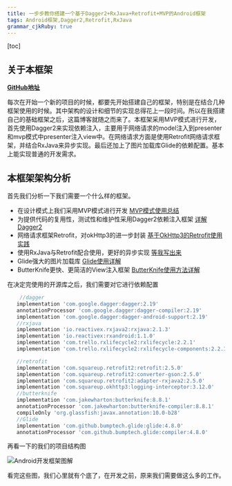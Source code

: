 ```yaml
---
title: 一步步教你搭建一个基于Dagger2+RxJava+Retrofit+MVP的Android框架
tags: Android框架,Dagger2,Retrofit,RxJava
grammar_cjkRuby: true
---
```

[toc]

## 关于本框架

**[GitHub地址](https://github.com/Dream97/BaseFrameworkDemo.git)**

每次在开始一个新的项目的时候，都要先开始搭建自己的框架，特别是在结合几种框架使用的时候。其中架构的设计和细节的实现总得花上一段时间。所以在我搭建自己的基础框架之后，这篇博客就随之而来了。本框架采用MVP模式进行开发，首先使用Dagger2来实现依赖注入，主要用于网络请求的model注入到presenter和mvp模式中presenter注入view中。在网络请求方面是使用Retrofit网络请求框架，并结合RxJava来异步实现。最后还加上了图片加载库Glide的依赖配置。基本上能实现普通的开发需求。

## 本框架架构分析

首先我们分析一下我们需要一个什么样的框架。

-  在设计模式上我们采用MVP模式进行开发
	[MVP模式使用总结](https://blog.csdn.net/qq_34261214/article/details/80575171)
- 为提供代码的复用性，测试性和维护性采用Dagger2依赖注入框架
	[详解Dagger2](http://www.jcodecraeer.com/a/anzhuokaifa/androidkaifa/2015/0519/2892.html)
- 网络请求框架Retrofit，对okHttp3的进一步封装
	[基于OkHttp3的Retrofit使用实践](https://blog.csdn.net/qq_34261214/article/details/80621320)
- 使用RxJava与Retrofit配合使用，更好的异步实现
	[等我写出来](https://blog.csdn.net/qq_34261214)
- Glide强大的图片加载库
	[Glide使用详解](https://www.jianshu.com/p/7ce7b02988a4)
- ButterKnife更快、更简洁的View注入框架
	[ButterKnife使用方法详解](https://blog.csdn.net/zyw0101/article/details/80399225)
	
	
	
在决定完使用的开源库之后，我们需要对它进行依赖配置
 ```groovy
     //dagger
    implementation 'com.google.dagger:dagger:2.19'
    annotationProcessor 'com.google.dagger:dagger-compiler:2.19'
    implementation 'com.google.dagger:dagger-android-support:2.19'
    //rxjava
    implementation 'io.reactivex.rxjava2:rxjava:2.1.3'
    implementation 'io.reactivex:rxandroid:1.1.0'
    implementation 'com.trello.rxlifecycle2:rxlifecycle:2.2.1'
    implementation 'com.trello.rxlifecycle2:rxlifecycle-components:2.2.1'

    //retrofit
    implementation 'com.squareup.retrofit2:retrofit:2.5.0'
    implementation 'com.squareup.retrofit2:converter-gson:2.5.0'
    implementation 'com.squareup.retrofit2:adapter-rxjava2:2.5.0'
    implementation 'com.squareup.okhttp3:logging-interceptor:3.12.0'
    //butterknife
    implementation 'com.jakewharton:butterknife:8.8.1'
    annotationProcessor 'com.jakewharton:butterknife-compiler:8.8.1'
    compileOnly 'org.glassfish:javax.annotation:10.0-b28'
    //Glide
    implementation 'com.github.bumptech.glide:glide:4.8.0'
    annotationProcessor 'com.github.bumptech.glide:compiler:4.8.0'
 ```
 
再看一下的我们的项目结构图 

![Android开发框架图解](https://img-blog.csdnimg.cn/20181213095715746.jpg?x-oss-process=image/watermark,type_ZmFuZ3poZW5naGVpdGk,shadow_10,text_aHR0cHM6Ly9ibG9nLmNzZG4ubmV0L3FxXzM0MjYxMjE0,size_16,color_FFFFFF,t_70)

看完这些图，我们心里就有个底了，在开发之前，原来我们需要做这么多的工作。